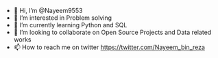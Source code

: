 - 👋 Hi, I’m @Nayeem9553
- 👀 I’m interested in Problem solving 
- 🌱 I’m currently learning Python and SQL
- 💞️ I’m looking to collaborate on Open Source Projects and Data related works
- 📫 How to reach me on twitter https://twitter.com/Nayeem_bin_reza

<!---
Nayeem9553/Nayeem9553 is a ✨ special ✨ repository because its `README.md` (this file) appears on your GitHub profile.
You can click the Preview link to take a look at your changes.
--->
